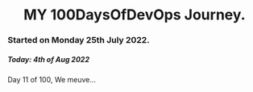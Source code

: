 <h1 align=center>
  MY 100DaysOfDevOps Journey.
</h1>

### Started on Monday 25th July 2022.
##### Today: 4th of Aug 2022

Day 11 of 100, We meuve...